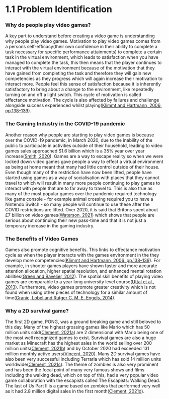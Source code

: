 # 1.1 Problem Identification

### Why do people play video games?

A key part to understand before creating a video game is understanding why people play video games.  Motivation to play video games comes from a persons self-efficacy(their own confidence in their ability to complete a task necessary for specific performance attainments) to complete a  certain task in the virtual environment, which leads to satisfaction when you have managed to complete the task, this then means that the player continues to interact with the virtual environment because of the motivation that they have gained from completing the task and therefore they will gain new competencies as they progress which will again increase their motivation to interact more.  People feel this sense of satisfaction because it is inherently satisfactory to bring about a change to the environment, like repeatedly turning on and off a light switch.  This cycle of motivation is called effectance motivation.  The cycle is also affected by failures and challenge alongside success experienced whilst playing([Klimmt and Hartmann, 2006, pp.138–139](../reference-list-problem-identification.md)).



### The Gaming Industry in the COVID-19 pandemic

Another reason why people are starting to play video games is because over the COVID-19 pandemic, in March 2020, due to the inability of the public to participate in activities outside of their household, leading to video games sales approached $1.6 billion which is a 35% year over year increase([Smith, 2020](../reference-list-problem-identification.md)).  Games are a way to escape reality so when we were locked down video games gave people a way to effect a virtual environment as being at home meant that many had little control outside of their house.  Even though many of the restriction have now been lifted, people have started using games as a way of socialisation with places that they cannot travel to which will result in many more people continuing to play games to interact with people that are to far away to travel to.  This is also true as many of the most popular games over the pandemic required technology like game console - for example animal crossing required you to have a Nintendo Switch - so many people will continue to use these after the COVID restrictions are lifted.  Over 2020, it is said that Britons spent about £7 billion on video games([Waterson, 2021](../reference-list-problem-identification.md)) which shows that people are serious about continuing their new pass-time and that it is not just a temporary increase in the gaming industry.



### The Benefits of Video Games

Games also promote cognitive benefits.  This links to effectance motivation cycle as when the player interacts with the games environment in the they develop more competencies([Klimmt and Hartmann, 2006, pp.138–139](../reference-list-problem-identification.md)).  For example, in shooter games players have shown faster and more accurate attention allocation, higher spatial resolution, and enhanced mental rotation abilities([Green and Bavelier, 2012](../reference-list-problem-identification.md)).  The spatial skill benefits of playing video games are comparable to a year long university level course([Uttal et al., 2013](../reference-list-problem-identification.md)).  Furthermore, video games promote greater creativity which is not found when using other pieces of technology for a similar amount of time([Granic, Lobel and Rutger C. M. E. Engels, 2014](../reference-list-problem-identification.md)).



### Why a 2D survival game?

The first 2D game, PONG, was a ground breaking game and still beloved to this day.  Many of the highest grossing games like Mario which has 50 million units sold([Clement, 2021a](../reference-list-problem-identification.md)) are 2 dimensional with Mario being one of the most well recognized games to exist.  Survival games are also a huge market as Minecraft has the highest sales in the world selling over 200 million units([Clement, 2021b](../reference-list-problem-identification.md)) and by October 2020 had exceeded 131 million monthly active users([Vincent, 2020](../reference-list-problem-identification.md)).  Many 2D survival games have also been very successful including Terraria which has sold 14 million units worldwide([Clement, 2021c](../reference-list-problem-identification.md)).  The theme of zombies is also very prominent and has been the focal point of many very famous shows and films including the walking dead, which on top of this, had a very popular video game collaboration with the escapists called The Escapists: Walking Dead.  The last of Us Part II is a game based on zombies that performed very well as it had 2.8 million digital sales in the first month([Clement, 2021d](../reference-list-problem-identification.md)).
